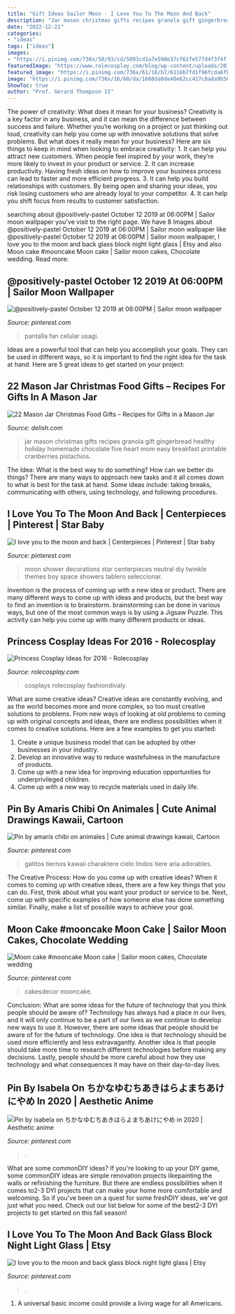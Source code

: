 ```yaml
---
title: "Gift Ideas Sailor Moon - I Love You To The Moon And Back"
description: "Jar mason christmas gifts recipes granola gift gingerbread healthy holiday homemade chocolate five heart mom easy breakfast printable cranberries pistachios"
date: "2022-12-21"
categories:
- "ideas"
tags: ["ideas"]
images:
- "https://i.pinimg.com/736x/50/93/cd/5093cd1a7e590e37cf61fe577d4f3f4f.jpg"
featuredImage: "https://www.rolecosplay.com/blog/wp-content/uploads/2016/02/d3967934c9b77d42660ce357f15c1bc8.jpg"
featured_image: "https://i.pinimg.com/736x/61/16/b7/6116b7fd1f96fcda6fb542f406ab561b.jpg"
image: "https://i.pinimg.com/736x/16/60/da/1660da0de48e62cc417c8ada9b56c7ae--love-you-to-to-the-moon.jpg?b=t"
ShowToc: true
author: "Prof. Gerard Thompson II"
---
```



The power of creativity: What does it mean for your business?
Creativity is a key factor in any business, and it can mean the difference between success and failure. Whether you’re working on a project or just thinking out loud, creativity can help you come up with innovative solutions that solve problems. But what does it really mean for your business? Here are six things to keep in mind when looking to embrace creativity: 1. It can help you attract new customers. When people feel inspired by your work, they’re more likely to invest in your product or service. 2. It can increase productivity. Having fresh ideas on how to improve your business process can lead to faster and more efficient progress. 3. It can help you build relationships with customers. By being open and sharing your ideas, you risk losing customers who are already loyal to your competitor. 4. It can help you shift focus from results to customer satisfaction.

	

		
searching about @positively-pastel October 12 2019 at 06:00PM | Sailor moon wallpaper you've visit to the right page. We have 8 Images about @positively-pastel October 12 2019 at 06:00PM | Sailor moon wallpaper like @positively-pastel October 12 2019 at 06:00PM | Sailor moon wallpaper, I love you to the moon and back glass block night light glass | Etsy and also Moon cake #mooncake Moon cake | Sailor moon cakes, Chocolate wedding. Read more:
		
    
## @positively-pastel October 12 2019 At 06:00PM | Sailor Moon Wallpaper

<img loading=lazy src="https://i.pinimg.com/736x/f5/2b/1b/f52b1b9a8b1002d2417b359cb3660e00.jpg" onerror="this.onerror=null;this.src='https://tse1.mm.bing.net/th?id=OIP.OpxRN26fa-bOl5J2EVrqwQHaKe&amp;pid=15.1';" alt="@positively-pastel October 12 2019 at 06:00PM | Sailor moon wallpaper">

_Source: pinterest.com_

>pantalla fan celular usagi. 

	

Ideas are a powerful tool that can help you accomplish your goals. They can be used in different ways, so it is important to find the right idea for the task at hand. Here are 5 great ideas to get started on your project: 

    
## 22 Mason Jar Christmas Food Gifts – Recipes For Gifts In A Mason Jar

<img loading=lazy src="http://del.h-cdn.co/assets/15/50/gingerbread-granola-with-cranberries-pistachios-white-chocolate-chips-by-five-heart-home_700pxtag.jpg" onerror="this.onerror=null;this.src='https://tse1.mm.bing.net/th?id=OIP.9Zljg44YgY_qRwALwchl2gHaLH&amp;pid=15.1';" alt="22 Mason Jar Christmas Food Gifts – Recipes for Gifts in a Mason Jar">

_Source: delish.com_

>jar mason christmas gifts recipes granola gift gingerbread healthy holiday homemade chocolate five heart mom easy breakfast printable cranberries pistachios. 

	

The Idea: What is the best way to do something?
How can we better do things? There are many ways to approach new tasks and it all comes down to what is best for the task at hand. Some ideas include: taking breaks, communicating with others, using technology, and following procedures.

    
## I Love You To The Moon And Back | Centerpieces | Pinterest | Star Baby

<img loading=lazy src="https://i.pinimg.com/736x/16/60/da/1660da0de48e62cc417c8ada9b56c7ae--love-you-to-to-the-moon.jpg?b=t" onerror="this.onerror=null;this.src='https://tse3.mm.bing.net/th?id=OIP.H5Q-U5sJ3UOEHM9tPb3NxwHaJ3&amp;pid=15.1';" alt="I love you to the moon and back | Centerpieces | Pinterest | Star baby">

_Source: pinterest.com_

>moon shower decorations star centerpieces neutral diy twinkle themes boy space showers tablero seleccionar. 

	

Invention is the process of coming up with a new idea or product. There are many different ways to come up with ideas and products, but the best way to find an invention is to brainstorm. brainstorming can be done in various ways, but one of the most common ways is by using a Jigsaw Puzzle. This activity can help you come up with many different products or ideas.

    
## Princess Cosplay Ideas For 2016 - Rolecosplay

<img loading=lazy src="https://www.rolecosplay.com/blog/wp-content/uploads/2016/02/d3967934c9b77d42660ce357f15c1bc8.jpg" onerror="this.onerror=null;this.src='https://tse1.mm.bing.net/th?id=OIP.c3OXv3c2kEBeWEer2ol9oAHaLH&amp;pid=15.1';" alt="Princess Cosplay Ideas for 2016 - Rolecosplay">

_Source: rolecosplay.com_

>cosplays rolecosplay fashiondivaly. 

	

What are some creative ideas?
Creative ideas are constantly evolving, and as the world becomes more and more complex, so too must creative solutions to problems. From new ways of looking at old problems to coming up with original concepts and ideas, there are endless possibilities when it comes to creative solutions. Here are a few examples to get you started:
1. Create a unique business model that can be adopted by other businesses in your industry.
2. Develop an innovative way to reduce wastefulness in the manufacture of products.
3. Come up with a new idea for improving education opportunities for underprivileged children.
4. Come up with a new way to recycle materials used in daily life.

    
## Pin By Amaris Chibi On Animales | Cute Animal Drawings Kawaii, Cartoon

<img loading=lazy src="https://i.pinimg.com/736x/86/ab/8c/86ab8c19cfa5f6064d0967f3e29c5a7b.jpg" onerror="this.onerror=null;this.src='https://tse4.mm.bing.net/th?id=OIP.8a36TrTs1pj5lgNqyaKijgHaKe&amp;pid=15.1';" alt="Pin by amaris chibi on animales | Cute animal drawings kawaii, Cartoon">

_Source: pinterest.com_

>gatitos tiernos kawaii charaktere cielo lindos tiere aria adorables. 

	

The Creative Process: How do you come up with creative ideas?
When it comes to coming up with creative ideas, there are a few key things that you can do. First, think about what you want your product or service to be. Next, come up with specific examples of how someone else has done something similar. Finally, make a list of possible ways to achieve your goal.

    
## Moon Cake #mooncake Moon Cake | Sailor Moon Cakes, Chocolate Wedding

<img loading=lazy src="https://i.pinimg.com/736x/50/93/cd/5093cd1a7e590e37cf61fe577d4f3f4f.jpg" onerror="this.onerror=null;this.src='https://tse3.mm.bing.net/th?id=OIP.-3nIRD9OQILatXjOo0Ab_QHaKG&amp;pid=15.1';" alt="Moon cake #mooncake Moon cake | Sailor moon cakes, Chocolate wedding">

_Source: pinterest.com_

>cakesdecor mooncake. 

	

Conclusion: What are some ideas for the future of technology that you think people should be aware of?
Technology has always had a place in our lives, and it will only continue to be a part of our lives as we continue to develop new ways to use it. However, there are some ideas that people should be aware of for the future of technology. One idea is that technology should be used more efficiently and less extravagantly. Another idea is that people should take more time to research different technologies before making any decisions. Lastly, people should be more careful about how they use technology and what consequences it may have on their day-to-day lives.

    
## Pin By Isabela On ちかなゆむちあきはらよまちあけにやめ In 2020 | Aesthetic Anime

<img loading=lazy src="https://i.pinimg.com/736x/ba/80/aa/ba80aacb4950499afbe8cdbd2af33a74.jpg" onerror="this.onerror=null;this.src='https://tse3.mm.bing.net/th?id=OIP.SWhn3iKyd1JyAA0X-cn5fQAAAA&amp;pid=15.1';" alt="Pin by isabela on ちかなゆむちあきはらよまちあけにやめ in 2020 | Aesthetic anime">

_Source: pinterest.com_

>. 

	

What are some commonDIY ideas?
If you're looking to up your DIY game, some commonDIY ideas are simple renovation projects likepainting the walls or refinishing the furniture. But there are endless possibilities when it comes to2-3 DYI projects that can make your home more comfortable and welcoming. So if you've been on a quest for some freshDIY ideas, we've got just what you need. Check out our list below for some of the best2-3 DYI projects to get started on this fall season!

    
## I Love You To The Moon And Back Glass Block Night Light Glass | Etsy

<img loading=lazy src="https://i.pinimg.com/736x/61/16/b7/6116b7fd1f96fcda6fb542f406ab561b.jpg" onerror="this.onerror=null;this.src='https://tse2.mm.bing.net/th?id=OIP.JrB9B2PLJi6YJ3IkCHyd_QHaJ3&amp;pid=15.1';" alt="I love you to the moon and back glass block night light glass | Etsy">

_Source: pinterest.com_

>. 

	

1. A universal basic income could provide a living wage for all Americans.


